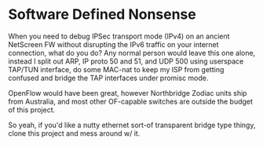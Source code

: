 # Software Defined Nonsense
When you need to debug IPSec transport mode (IPv4) on an ancient NetScreen FW without disrupting the IPv6 traffic on your internet connection, what do you do? Any normal person would leave this one alone, instead I split out ARP, IP proto 50 and 51, and UDP 500 using userspace TAP/TUN interface, do some MAC-nat to keep my ISP from getting confused and bridge the TAP interfaces under promisc mode.

OpenFlow would have been great, however Northbridge Zodiac units ship from Australia, and most other OF-capable switches are outside the budget of this project.

So yeah, if you'd like a nutty ethernet sort-of transparent bridge type thingy, clone this project and mess around w/ it.
